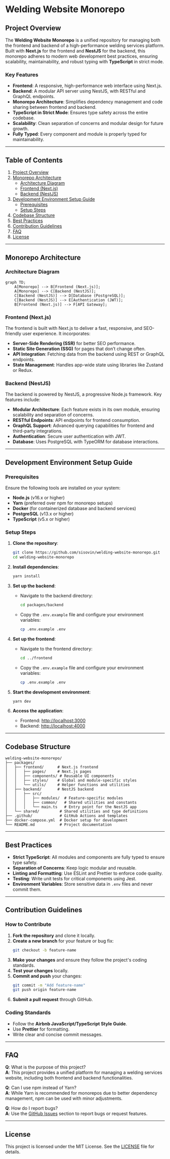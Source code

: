 # Welding Website Monorepo

## Project Overview

The **Welding Website Monorepo** is a unified repository for managing both the frontend and backend of a high-performance welding services platform. Built with **Next.js** for the frontend and **NestJS** for the backend, this monorepo adheres to modern web development best practices, ensuring scalability, maintainability, and robust typing with **TypeScript** in strict mode.

### Key Features
- **Frontend**: A responsive, high-performance web interface using Next.js.
- **Backend**: A modular API server using NestJS, with RESTful and GraphQL endpoints.
- **Monorepo Architecture**: Simplifies dependency management and code sharing between frontend and backend.
- **TypeScript in Strict Mode**: Ensures type safety across the entire codebase.
- **Scalability**: Clean separation of concerns and modular design for future growth.
- **Fully Typed**: Every component and module is properly typed for maintainability.

---

## Table of Contents

1. [Project Overview](#project-overview)
2. [Monorepo Architecture](#monorepo-architecture)
   - [Architecture Diagram](#architecture-diagram)
   - [Frontend (Next.js)](#frontend-nextjs)
   - [Backend (NestJS)](#backend-nestjs)
3. [Development Environment Setup Guide](#development-environment-setup-guide)
   - [Prerequisites](#prerequisites)
   - [Setup Steps](#setup-steps)
4. [Codebase Structure](#codebase-structure)
5. [Best Practices](#best-practices)
6. [Contribution Guidelines](#contribution-guidelines)
7. [FAQ](#faq)
8. [License](#license)

---

## Monorepo Architecture

### Architecture Diagram

```mermaid
graph TD;
    A[Monorepo] --> B[Frontend (Next.js)];
    A[Monorepo] --> C[Backend (NestJS)];
    C[Backend (NestJS)] --> D[Database (PostgreSQL)];
    C[Backend (NestJS)] --> E[Authentication (JWT)];
    B[Frontend (Next.js)] --> F[API Gateway];
```

### Frontend (Next.js)

The frontend is built with Next.js to deliver a fast, responsive, and SEO-friendly user experience. It incorporates:
- **Server-Side Rendering (SSR)** for better SEO performance.
- **Static Site Generation (SSG)** for pages that don’t change often.
- **API Integration**: Fetching data from the backend using REST or GraphQL endpoints.
- **State Management**: Handles app-wide state using libraries like Zustand or Redux.

### Backend (NestJS)

The backend is powered by NestJS, a progressive Node.js framework. Key features include:
- **Modular Architecture**: Each feature exists in its own module, ensuring scalability and separation of concerns.
- **RESTful Endpoints**: API endpoints for frontend consumption.
- **GraphQL Support**: Advanced querying capabilities for frontend and third-party integrations.
- **Authentication**: Secure user authentication with JWT.
- **Database**: Uses PostgreSQL with TypeORM for database interactions.

---

## Development Environment Setup Guide

### Prerequisites

Ensure the following tools are installed on your system:
- **Node.js** (v16.x or higher)
- **Yarn** (preferred over npm for monorepo setups)
- **Docker** (for containerized database and backend services)
- **PostgreSQL** (v13.x or higher)
- **TypeScript** (v5.x or higher)

### Setup Steps

1. **Clone the repository**:
   ```bash
   git clone https://github.com/sisovin/welding-website-monorepo.git
   cd welding-website-monorepo
   ```

2. **Install dependencies**:
   ```bash
   yarn install
   ```

3. **Set up the backend**:
   - Navigate to the backend directory:
     ```bash
     cd packages/backend
     ```
   - Copy the `.env.example` file and configure your environment variables:
     ```bash
     cp .env.example .env
     ```

4. **Set up the frontend**:
   - Navigate to the frontend directory:
     ```bash
     cd ../frontend
     ```
   - Copy the `.env.example` file and configure your environment variables:
     ```bash
     cp .env.example .env
     ```

5. **Start the development environment**:
   ```bash
   yarn dev
   ```

6. **Access the application**:
   - Frontend: [http://localhost:3000](http://localhost:3000)
   - Backend: [http://localhost:4000](http://localhost:4000)

---

## Codebase Structure

```
welding-website-monorepo/
├── packages/
│   ├── frontend/      # Next.js frontend
│   │   ├── pages/     # Next.js pages
│   │   ├── components/ # Reusable UI components
│   │   ├── styles/    # Global and module-specific styles
│   │   └── utils/     # Helper functions and utilities
│   ├── backend/       # NestJS backend
│   │   ├── src/
│   │   │   ├── modules/  # Feature-specific modules
│   │   │   ├── common/   # Shared utilities and constants
│   │   │   └── main.ts   # Entry point for the NestJS app
│   └── shared/         # Shared utilities and type definitions
├── .github/            # GitHub Actions and templates
├── docker-compose.yml  # Docker setup for development
└── README.md           # Project documentation
```

---

## Best Practices

- **Strict TypeScript**: All modules and components are fully typed to ensure type safety.
- **Separation of Concerns**: Keep logic modular and reusable.
- **Linting and Formatting**: Use ESLint and Prettier to enforce code quality.
- **Testing**: Write unit tests for critical components using Jest.
- **Environment Variables**: Store sensitive data in `.env` files and never commit them.

---

## Contribution Guidelines

### How to Contribute

1. **Fork the repository** and clone it locally.
2. **Create a new branch** for your feature or bug fix:
   ```bash
   git checkout -b feature-name
   ```
3. **Make your changes** and ensure they follow the project's coding standards.
4. **Test your changes** locally.
5. **Commit and push** your changes:
   ```bash
   git commit -m "Add feature-name"
   git push origin feature-name
   ```
6. **Submit a pull request** through GitHub.

### Coding Standards
- Follow the **Airbnb JavaScript/TypeScript Style Guide**.
- Use **Prettier** for formatting.
- Write clear and concise commit messages.

---

## FAQ

**Q**: What is the purpose of this project?  
**A**: This project provides a unified platform for managing a welding services website, including both frontend and backend functionalities.

**Q**: Can I use npm instead of Yarn?  
**A**: While Yarn is recommended for monorepos due to better dependency management, npm can be used with minor adjustments.

**Q**: How do I report bugs?  
**A**: Use the [GitHub Issues](https://github.com/sisovin/welding-website-monorepo/issues) section to report bugs or request features.

---

## License

This project is licensed under the MIT License. See the [LICENSE](LICENSE) file for details.
```
